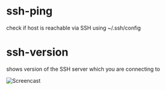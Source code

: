 ssh-ping
========
check if host is reachable via SSH using ~/.ssh/config

ssh-version
===========
shows version of the SSH server which you are connecting to

![Screencast](https://raw.githubusercontent.com/vaporup/ssh-tools/master/ssh-tools.gif)
